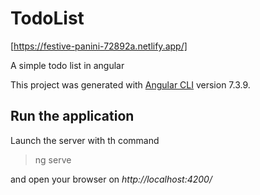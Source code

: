 # TodoList
[https://festive-panini-72892a.netlify.app/]

A simple todo list in angular

This project was generated with [Angular CLI](https://github.com/angular/angular-cli) version 7.3.9.

## Run the application

Launch the server with th command
> ng serve

and open your browser on *http://localhost:4200/*


